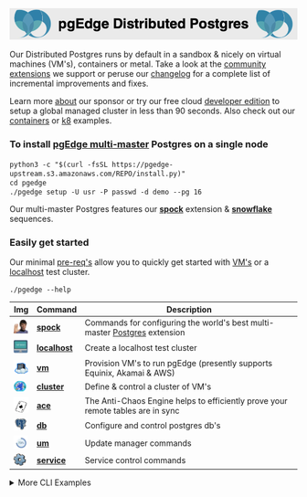 
![# pgEdge Distributed Postgres](img/pgedge-dp-banner.png)

Our Distributed Postgres runs by default in a sandbox & nicely on virtual machines (VM's), containers or metal.  Take a look at the [community extensions](supported-extensions.md) we support or peruse our [changelog](changelog.md) for a complete list of incremental improvements and fixes.

Learn more [about](https://pgedge.com/company) our sponsor or try our free cloud [developer edition](https://www.pgedge.com/get-started/cloud) to setup a global managed cluster in less than 90 seconds.  Also check out our [containers](https://github.com/pgEdge/pgedge-docker/blob/main/README.md) or [k8](https://github.com/pgEdge/pgedge-helm/blob/main/examples/README.md) examples.  


### To install [pgEdge multi-master](pgedge-extensions.md) Postgres on a single node

```
python3 -c "$(curl -fsSL https://pgedge-upstream.s3.amazonaws.com/REPO/install.py)"
cd pgedge
./pgedge setup -U usr -P passwd -d demo --pg 16
```
Our multi-master Postgres features our **[spock](https://github.com/pgEdge/spock)** extension & **[snowflake](https://github.com/pgedge/snowflake-sequences)** sequences. 

### Easily get started
Our minimal [pre-req's](pre-reqs.md) allow you to quickly get started with [VM's](example-vm-cluster.md) or a [localhost](example-localhost-cluster.md) test cluster. 

```
./pgedge --help
```
Img | Command | Description
--- | ------- | -----------
<img src=img/spock.png width=25> | **[spock](https://github.com/pgEdge/cli/blob/REL24_1/cli/SPOCK-README.md)** | Commands for configuring the world's best multi-master [Postgres](https://postgresql.org) extension
<img src=img/localhost.png width=25>  | **[localhost](https://github.com/pgEdge/cli/blob/REL24_1/cli/LOCALHOST-README.md)** | Create a localhost test cluster
<img src=img/vm.png width=25> | **[vm](https://github.com/pgEdge/cli/blob/REL24_1/cli/VM-README.md)** | Provision VM's to run pgEdge (presently supports Equinix, Akamai & AWS)
<img src=img/cluster.png width=22> | **[cluster](https://github.com/pgEdge/cli/blob/REL24_1/cli/CLUSTER-README.md)** | Define & control a cluster of VM's
<img src=img/ace.png width=27> | **[ace](https://github.com/pgEdge/cli/blob/REL24_1/cli/ACE-README.md)** | The Anti-Chaos Engine helps to efficiently prove your remote tables are in sync
<img src=img/db-pg.png width=25> | **[db](https://github.com/pgEdge/cli/blob/REL24_1/cli/DB-README.md)** | Configure and control postgres db's
<img src=img/um.png width=25> | **[um](https://github.com/pgEdge/cli/blob/REL24_1/cli/UM-README.md)** | Update manager commands
<img src=img/service.png width=22> | **[service](https://github.com/pgEdge/cli/blob/REL24_1/cli/SERVICE-README.md)** | Service control commands

<details>
<summary>More CLI Examples</summary>
<br>
Sandbox with latest *Postgres 16*, *Spock* & *Snowflake* installed into default *postgres* db<br>
```
./pgedge install pg16 --start : install spock : install snowflake
```

Create db *db1* owned by *denis* installing & configuring *pgedge* core components (*Spock* & *Snowflake*) into *pg16*<br>
```
./pgedge setup -U denis -P secret -d db1 --pg 16
```

Create a cluster *cl1* on localhost with two nodes, then install *northwind sample app* on *cl1* cluster<br>
```
./pgedge cluster localhost-create cl1 2 : cluster app-install cl1 northwind<br>
```

Create virtual machine (node) *n1* on **AWS** in Northen Virginia and *n2* on **Equinix Metal** in Dallas<br>
```
./pgedge vm node-create aws iad n1 : multicloud node-create eqnx dfw n2<br>
```

Create a multi-cloud cluster *mach1*<br>
```
./pgedge vm cluster-create mach1 "aws:iad:n1, eqnx:dfw:n2"
```
</details>
